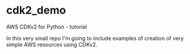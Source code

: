 # cdk2_demo
AWS CDKv2 for Python - tutorial 

In this very small repo I'm going to include examples of creation of very simple AWS resources using CDKv2. 
